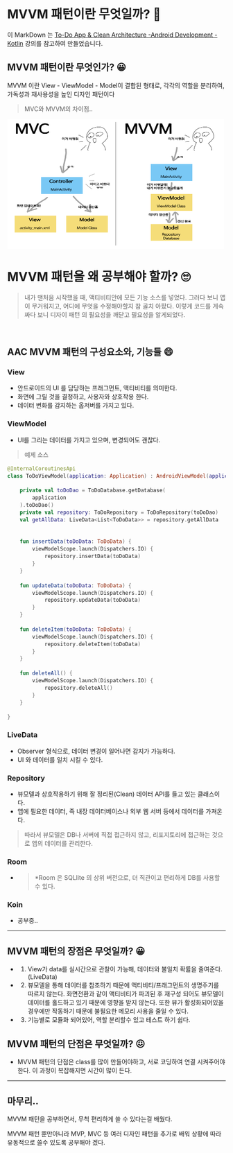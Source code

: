 # MVVM 패턴이란 무엇일까? 🤔

 
  이 MarkDown 는 [To-Do App & Clean Architecture -Android Development - Kotlin](https://www.udemy.com/course/to-do-app-clean-architecture-android-development-kotlin/#instructor-1) 강의를 참고하여 만들었습니다.




  ## MVVM 패턴이란 무엇인가? 😀
 MVVM 이란  View - ViewModel - Model이 결합된 형태로, 각각의 역할을 분리하여, 가독성과 재사용성을 높인 디자인 패턴이다  

 

> MVC와 MVVM의 차이점..
<img src="../Image/190316-mvc-mvvm.png" width="500dp" height="300dp">
<br>

# MVVM 패턴을 왜 공부해야 할까? 🙄

 > 내가 맨처음 시작했을 때, 액티비티안에 모든 기능 소스를 넣었다.
 그러다 보니 앱이 무거워지고, 어디에 무엇을 수정해야할지 참 골치 아팠다.
이렇게 코드를 게속 짜다 보니 디자이 패턴 의 필요성을 깨닫고 필요성을 알게되었다.

<br>

## AAC MVVM 패턴의 구성요소와, 기능들 😄


 
  ### View

- 안드로이드의 UI 를 담당하는 프래그먼트, 액티비티를 의미한다.
- 화면에 그릴 것을 결정하고, 사용자와 상호작용 한다.
-  데이터 변화를 감지하는 옵저버를 가지고 있다. 

###  ViewModel

-  UI를 그리는 데이터를 가지고 있으며, 변경되어도 괜찮다.

> 예제 소스


```kotlin
@InternalCoroutinesApi
class ToDoViewModel(application: Application) : AndroidViewModel(application) {

    private val toDoDao = ToDoDatabase.getDatabase(
        application
    ).toDoDao()
    private val repository: ToDoRepository = ToDoRepository(toDoDao)
    val getAllData: LiveData<List<ToDoData>> = repository.getAllData


    fun insertData(toDoData: ToDoData) {
        viewModelScope.launch(Dispatchers.IO) {
            repository.insertData(toDoData)
        }
    }

    fun updateData(toDoData: ToDoData) {
        viewModelScope.launch(Dispatchers.IO) {
            repository.updateData(toDoData)
        }
    }

    fun deleteItem(toDoData: ToDoData) {
        viewModelScope.launch(Dispatchers.IO) {
            repository.deleteItem(toDoData)
        }
    }

    fun deleteAll() {
        viewModelScope.launch(Dispatchers.IO) {
            repository.deleteAll()
        }
    }

}
```


### LiveData

- Observer 형식으로, 데이터 변경이 일어나면 감지가 가능하다.
- UI 와 데이터를 일치 시킬 수 있다.

### Repository 

- 뷰모델과 상호작용하기 위해 잘 정리된(Clean) 데이터 API를 들고 있는 클래스이다.
-  앱에 필요한 데이터, 즉 내장 데이터베이스나 외부 웹 서버 등에서 데이터를 가져온다.
  > 따라서 뷰모델은 DB나 서버에 직접 접근하지 않고, 리포지토리에 접근하는 것으로 앱의 데이터를 관리한다. 

###  Room 

- >*Room 은 SQLlite 의 상위 버전으로, 더 직관이고 편리하게 DB를 사용할 수 있다. 

### Koin

- 공부중..

---
## MVVM 패턴의 장점은 무엇일까? 😀

- 1.  View가 data를 실시간으로 관찰이 가능해, 데이터와 불일치 확률을 줄여준다. (LiveData)  
- 2.  뷰모델을 통해 데이터를 참조하기 때문에 액티비티/프래그먼트의 생명주기를 따르지 않는다. 화면전환과 같이 액티비티가 파괴된 후 재구성 되어도 뷰모델이 데이터를 홀드하고 있기 때문에 영향을 받지 않는다. 또한 뷰가 활성화되어있을 경우에만 작동하기 때문에 불필요한 메모리 사용을 줄일 수 있다.
- 3.  기능별로 모듈화 되어있어, 역할 분리할수 있고 테스트 하기 쉽다.
  


## MVVM 패턴의 단점은 무엇일까? 😖

- MVVM 패턴의 단점은 class를 많이 만들어야하고, 서로 코딩하여 연결 시켜주어야 한다. 이 과정이 복잡해지면 시간이 많이 든다.

---
## 마무리..

MVVM 패턴을 공부하면서, 무척 편리하게 쓸 수 있다는걸 배웠다. 

MVVM 패턴 뿐만아니라 MVP, MVC 등 여러 디자인 패턴을 추가로 배워 상황에 따라 유동적으로 쓸수 있도록 공부해야 겠다.











